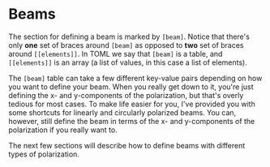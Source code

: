 # Beams

The section for defining a beam is marked by `[beam]`. Notice that there's only **one** set of braces around `[beam]` as opposed to **two** set of braces around `[[elements]]`. In TOML we say that `[beam]` is a table, and `[[elements]]` is an array (a list of values, in this case a list of elements).

The `[beam]` table can take a few different key-value pairs depending on how you want to define your beam. When you really get down to it, you're just defining the x- and y-components of the polarization, but that's overly tedious for most cases. To make life easier for you, I've provided you with some shortcuts for linearly and circularly polarized beams. You can, however, still define the beam in terms of the x- and y-components of the polarization if you really want to.

The next few sections will describe how to define beams with different types of polarization.
